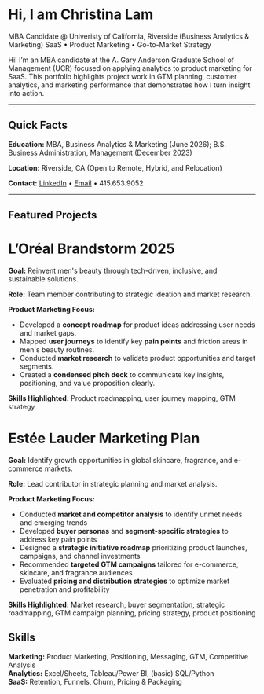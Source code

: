 # Hi, I am Christina Lam
MBA Candidate @ Univeristy of California, Riverside (Business Analytics & Marketing)
SaaS • Product Marketing • Go-to-Market Strategy

Hi! I’m an MBA candidate at the A. Gary Anderson Graduate School of Management (UCR) focused on applying analytics to product marketing for SaaS. This portfolio highlights project work in GTM planning, customer analytics, and marketing performance that demonstrates how I turn insight into action.

---

## Quick Facts
**Education:** MBA, Business Analytics & Marketing (June 2026); B.S. Business Administration, Management (December 2023)

**Location:** Riverside, CA (Open to Remote, Hybrid, and Relocation)

**Contact:** [LinkedIn](https://www.linkedin.com/in/chrxtinaa/) • [Email](mailto:chlam962@gmail.com) • 415.653.9052

---

## Featured Projects
# L’Oréal Brandstorm 2025

**Goal:** Reinvent men's beauty through tech-driven, inclusive, and sustainable solutions.

**Role:** Team member contributing to strategic ideation and market research.

**Product Marketing Focus:**
- Developed a **concept roadmap** for product ideas addressing user needs and market gaps.
- Mapped **user journeys** to identify key **pain points** and friction areas in men's beauty routines.
- Conducted **market research** to validate product opportunities and target segments.
- Created a **condensed pitch deck** to communicate key insights, positioning, and value proposition clearly.

**Skills Highlighted:** Product roadmapping, user journey mapping, GTM strategy

# Estée Lauder Marketing Plan

**Goal:** Identify growth opportunities in global skincare, fragrance, and e-commerce markets.  

**Role:** Lead contributor in strategic planning and market analysis.  

**Product Marketing Focus:**  
- Conducted **market and competitor analysis** to identify unmet needs and emerging trends  
- Developed **buyer personas** and **segment-specific strategies** to address key pain points  
- Designed a **strategic initiative roadmap** prioritizing product launches, campaigns, and channel investments  
- Recommended **targeted GTM campaigns** tailored for e-commerce, skincare, and fragrance audiences  
- Evaluated **pricing and distribution strategies** to optimize market penetration and profitability  

**Skills Highlighted:** Market research, buyer segmentation, strategic roadmapping, GTM campaign planning, pricing strategy, product positioning

## Skills
**Marketing:** Product Marketing, Positioning, Messaging, GTM, Competitive Analysis  
**Analytics:** Excel/Sheets, Tableau/Power BI, (basic) SQL/Python  
**SaaS:** Retention, Funnels, Churn, Pricing & Packaging
